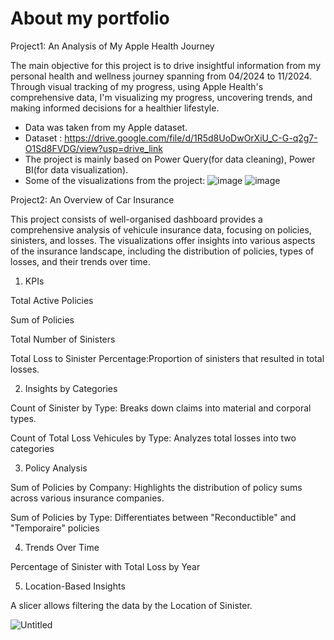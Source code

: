 # About my portfolio 

Project1: An Analysis of My Apple Health Journey

The main objective for this project is to drive insightful information from my personal health and wellness journey 
spanning from 04/2024 to 11/2024. Through visual tracking of my progress, using Apple Health's comprehensive data, I'm visualizing my progress, uncovering trends, and making informed decisions for a healthier lifestyle.
- Data was taken from my Apple dataset.
- Dataset : https://drive.google.com/file/d/1R5d8UoDwOrXiU_C-G-q2g7-O1Sd8FVDG/view?usp=drive_link
- The project is mainly based on Power Query(for data cleaning), Power BI(for data visualization).
- Some of the visualizations from the project: 
![image](https://github.com/user-attachments/assets/665368d9-58f4-4a9c-903d-d72ea0edd486)
![image](https://github.com/user-attachments/assets/c9193524-25f7-4b9a-9605-589a9c9bb74a)







Project2: An Overview of Car Insurance

This project consists of well-organised dashboard provides a comprehensive analysis of vehicule insurance data, focusing on policies, sinisters, and losses. The visualizations offer insights into various aspects of the insurance landscape, including the distribution of policies, types of losses, and their trends over time.
1. KPIs

Total Active Policies

Sum of Policies

Total Number of Sinisters

Total Loss to Sinister Percentage:Proportion of sinisters that resulted in total losses.

2. Insights by Categories

Count of Sinister by Type: Breaks down claims into material and corporal types.

Count of Total Loss Vehicules by Type: Analyzes total losses into two categories

3. Policy Analysis

Sum of Policies by Company: Highlights the distribution of policy sums across various insurance companies. 

Sum of Policies by Type: Differentiates between "Reconductible" and "Temporaire" policies

4.  Trends Over Time

Percentage of Sinister with Total Loss by Year
   
5.  Location-Based Insights
   
A slicer allows filtering the data by the Location of Sinister.


![Untitled](https://github.com/user-attachments/assets/16f83b46-2759-4af9-8798-7f66b401dfbc)
